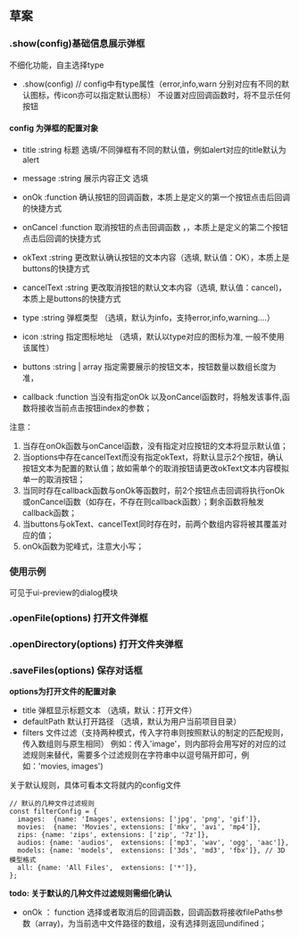 ## 草案

### .show(config)基础信息展示弹框
不细化功能，自主选择type
- .show(config) // config中有type属性（error,info,warn 分别对应有不同的默认图标，传icon亦可以指定默认图标）
不设置对应回调函数时，将不显示任何按钮

#### config 为弹框的配置对象
- title :string 标题 选填/不同弹框有不同的默认值，例如alert对应的title默认为alert
- message :string 展示内容正文 选填
- onOk :function 确认按钮的回调函数，本质上是定义的第一个按钮点击后回调的快捷方式
- onCancel :function 取消按钮的点击回调函数 ，，本质上是定义的第二个按钮点击后回调的快捷方式
- okText :string 更改默认确认按钮的文本内容（选填, 默认值：OK），本质上是buttons的快捷方式
- cancelText :string 更改取消按钮的默认文本内容（选填, 默认值：cancel)，本质上是buttons的快捷方式
- type :string 弹框类型 （选填，默认为info，支持error,info,warning....）

- icon :string 指定图标地址 （选填，默认以type对应的图标为准, 一般不使用该属性）
- buttons :string | array 指定需要展示的按钮文本，按钮数量以数组长度为准，
- callback :function  当没有指定onOk 以及onCancel函数时，将触发该事件,函数将接收当前点击按钮index的参数；

注意：
1. 当存在onOk函数与onCancel函数，没有指定对应按钮的文本将显示默认值；
2. 当options中存在cancelText而没有指定okText，将默认显示2个按钮，确认按钮文本为配置的默认值；故如需单个的取消按钮请更改okText文本内容模拟单一的取消按钮；
3. 当同时存在callback函数与onOk等函数时，前2个按钮点击回调将执行onOk或onCancel函数（如存在，不存在则callback函数）；剩余函数将触发callback函数；
4. 当buttons与okText、cancelText同时存在时，前两个数组内容将被其覆盖对应的值；
5. onOk函数为驼峰式，注意大小写；

### 使用示例

可见于ui-preview的dialog模块


### .openFile(options) 打开文件弹框

### .openDirectory(options) 打开文件夹弹框

###  .saveFiles(options) 保存对话框

**options为打开文件的配置对象**
- title 弹框显示标题文本 （选填，默认：打开文件）
- defaultPath 默认打开路径 （选填，默认为用户当前项目目录）
- filters 文件过滤（支持两种模式，传入字符串则按照默认的制定的匹配规则，传入数组则与原生相同）
例如：传入'image'，则内部将会用写好的对应的过滤规则来替代，需要多个过滤规则在字符串中以逗号隔开即可，例如：'movies, images')

关于默认规则，具体可看本文将就内的config文件

```
// 默认的几种文件过滤规则
const filterConfig = {
  images:  {name: 'Images', extensions: ['jpg', 'png', 'gif']},
  movies:  {name: 'Movies', extensions: ['mkv', 'avi', 'mp4']},
  zips: {name: 'zips', extensions: ['zip', '7z']},
  audios: {name: 'audios',  extensions: ['mp3', 'wav', 'ogg', 'aac']},
  models: {name: 'models',  extensions: ['3ds', 'md3', 'fbx']}, // 3D模型格式
  all: {name: 'All Files',  extensions: ['*']},
};
```
**todo: 关于默认的几种文件过滤规则需细化确认**

- onOk ： function 选择或者取消后的回调函数，回调函数将接收filePaths参数（array)，为当前选中文件路径的数组，没有选择则返回undifined；